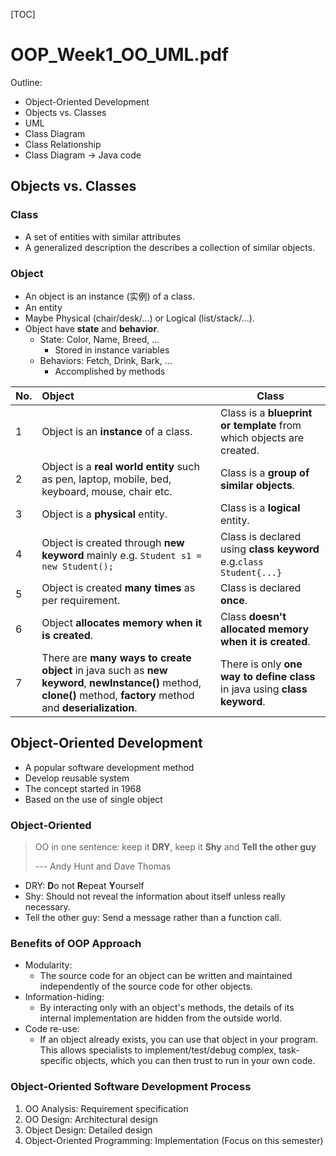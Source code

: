 [TOC]

# OOP_Week1_OO_UML.pdf

Outline:

- Object-Oriented Development
- Objects vs. Classes
- UML
- Class Diagram
- Class Relationship
- Class Diagram -> Java code

## Objects vs. Classes

### Class

- A set of entities with similar attributes
- A generalized description the describes a collection of similar objects.

### Object

- An object is an instance (实例) of a class.
- An entity
- Maybe Physical (chair/desk/...) or Logical (list/stack/...).
- Object have **state** and **behavior**.
  - State: Color, Name, Breed, ...
    - Stored in instance variables
  - Behaviors: Fetch, Drink, Bark, ...
    - Accomplished by methods

| No.  | Object                                                       | Class                                                        |
| ---- | :----------------------------------------------------------- | ------------------------------------------------------------ |
| 1    | Object is an **instance** of a class.                        | Class is a **blueprint or template** from which objects are created. |
| 2    | Object is a **real world entity** such as pen, laptop, mobile, bed, keyboard, mouse, chair etc. | Class is a **group of similar objects**.                     |
| 3    | Object is a **physical** entity.                             | Class is a **logical** entity.                               |
| 4    | Object is created through **new keyword** mainly e.g. `Student s1 = new Student();` | Class is declared using **class keyword** e.g.`class Student{...}` |
| 5    | Object is created **many times** as per requirement.         | Class is declared **once**.                                  |
| 6    | Object **allocates memory when it is created**.              | Class **doesn't allocated memory when it is created**.       |
| 7    | There are **many ways to create object** in java such as **new keyword**, **newInstance()** method, **clone()** method, **factory** method and **deserialization**. | There is only **one way to define class** in java using **class keyword**. |

## Object-Oriented Development

- A popular software development method
- Develop reusable system
- The concept started in 1968
- Based on the use of single object

### Object-Oriented

>  OO in one sentence: keep it **DRY**, keep it **Shy** and **Tell the other guy**
>
> --- Andy Hunt and Dave Thomas

- DRY: **D**o not **R**epeat **Y**ourself
- Shy: Should not reveal the information about itself unless really necessary.
- Tell the other guy: Send a message rather than a function call.

### Benefits of OOP Approach

- Modularity:
  - The source code for an object can be written and maintained independently of the source code for other objects.
- Information-hiding:
  - By interacting only with an object's methods, the details of its internal implementation are hidden from the outside world.
- Code re-use:
  - If an object already exists, you can use that object in your program. This allows specialists to implement/test/debug complex, task-specific objects, which you can then trust to run in your own code.

### Object-Oriented Software Development Process

1. OO Analysis: Requirement specification
2. OO Design: Architectural design
3. Object Design: Detailed design
4. Object-Oriented Programming: Implementation (Focus on this semester)

